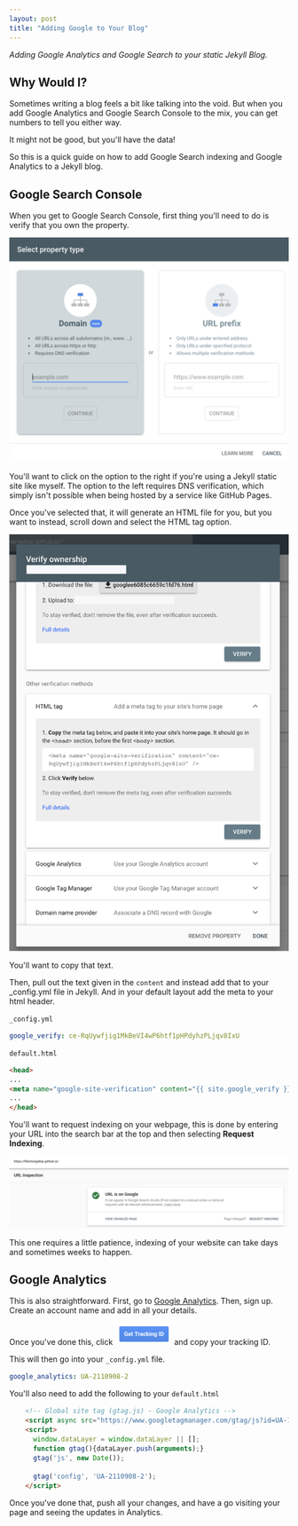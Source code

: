 ```yaml
---
layout: post
title: "Adding Google to Your Blog"
---
```


_Adding Google Analytics and Google Search to your static Jekyll Blog._

## Why Would I?

Sometimes writing a blog feels a bit like talking into the void. But when you add Google Analytics and Google Search Console to the mix, you can get numbers to tell you either way.

It might not be good, but you'll have the data!

So this is a quick guide on how to add Google Search indexing and Google Analytics to a Jekyll blog.

## Google Search Console

When you get to Google Search Console, first thing you'll need to do is verify that you own the property. 

![Add Property To Google](../images/google-add-property.png)

You'll want to click on the option to the right if you're using a Jekyll static site like myself. The option to the left requires DNS verification, which simply isn't possible when being hosted by a service like GitHub Pages. 

Once you've selected that, it will generate an HTML file for you, but you want to instead, scroll down and select the HTML tag option.

![Verify Property with Google](../images/google-verify-property.png)

You'll want to copy that text. 

Then, pull out the text given in the `content` and instead add that to your _config.yml file in Jekyll. And in your default layout add the meta to your html header.

`_config.yml`
```yaml
google_verify: ce-RqUywfjig1MkBeVI4wP6htf1pHPdyhzPLjqv8IxU
```
`default.html`
```html
<head>
...
<meta name="google-site-verification" content="{{ site.google_verify }}">
...
</head>
```

You'll want to request indexing on your webpage, this is done by entering your URL into the search bar at the top and then selecting **Request Indexing**.

![Request Indexing](../images/google-index-property.png)

This one requires a little patience, indexing of your website can take days and sometimes weeks to happen. 

## Google Analytics

This is also straightforward. First, go to [Google Analytics](https://analytics.google.com/analytics/web/). Then, sign up. Create an account name and add in all your details. 

Once you've done this, click <img src='../images/google-tracking-id.png' height=40 alt="Get Tracking ID"></img> and copy your tracking ID. 

This will then go into your `_config.yml` file. 

```yaml
google_analytics: UA-2110908-2
```

You'll also need to add the following to your `default.html`
```html
    <!-- Global site tag (gtag.js) - Google Analytics -->
    <script async src="https://www.googletagmanager.com/gtag/js?id=UA-138395101-1"></script>
    <script>
      window.dataLayer = window.dataLayer || [];
      function gtag(){dataLayer.push(arguments);}
      gtag('js', new Date());

      gtag('config', 'UA-2110908-2');
    </script>
```

Once you've done that, push all your changes, and have a go visiting your page and seeing the updates in Analytics. 
